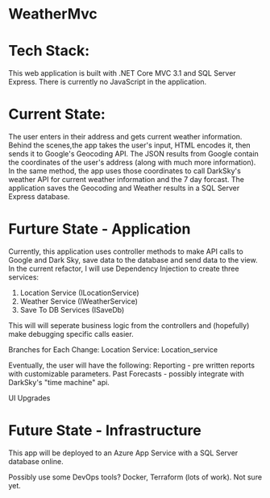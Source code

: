 # WeatherMvc

# Tech Stack:
This web application is built with .NET Core MVC 3.1 and SQL Server Express.
There is currently no JavaScript in the application.

# Current State:
The user enters in their address and gets current weather information. 
Behind the scenes,the app takes the user's input, HTML encodes it, then sends it to Google's Geocoding API.
The JSON results from Google contain the coordinates of the user's address (along with much more information). 
In the same method, the app uses those coordinates to call DarkSky's weather API for current weather information and the 7 day forcast.
The application saves the Geocoding and Weather results in a SQL Server Express database. 

# Furture State - Application

Currently, this application uses controller methods to make API calls to Google and Dark Sky, save data to the database and send data to the view. In the current refactor, I will use Dependency Injection to create three services:
1. Location Service (ILocationService)
2. Weather Service (IWeatherService)
3. Save To DB Services (ISaveDb)

This will will seperate business logic from the controllers and (hopefully) make debugging specific calls easier.

Branches for Each Change: 
Location Service: Location_service


Eventually, the user will have the following:
Reporting - pre written reports with customizable parameters. 
Past Forecasts - possibly integrate with DarkSky's "time machine" api. 

UI Upgrades

# Future State - Infrastructure
This app will be deployed to an Azure App Service with a SQL Server database online.

Possibly use some DevOps tools? Docker, Terraform (lots of work). Not sure yet. 
